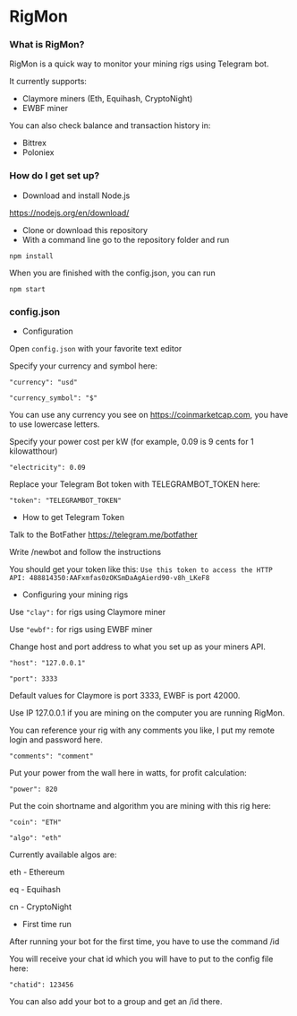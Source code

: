 # RigMon #


### What is RigMon? ###

RigMon is a quick way to monitor your mining rigs using Telegram bot.

It currently supports:
* Claymore miners (Eth, Equihash, CryptoNight)
* EWBF miner

You can also check balance and transaction history in:
* Bittrex
* Poloniex

### How do I get set up? ###

* Download and install Node.js

https://nodejs.org/en/download/

* Clone or download this repository
* With a command line go to the repository folder and run

`npm install`

When you are finished with the config.json, you can run

`npm start`

### config.json ###
* Configuration

Open `config.json` with your favorite text editor

Specify your currency and symbol here:

`"currency": "usd"`

`"currency_symbol": "$"`

You can use any currency you see on https://coinmarketcap.com, you have to use lowercase letters.

Specify your power cost per kW (for example, 0.09 is 9 cents for 1 kilowatthour)

`"electricity": 0.09`

Replace your Telegram Bot token with TELEGRAMBOT_TOKEN here:

`"token": "TELEGRAMBOT_TOKEN"`

* How to get Telegram Token

Talk to the BotFather https://telegram.me/botfather

Write /newbot and follow the instructions

You should get your token like this:
`Use this token to access the HTTP API:
488814350:AAFxmfas0zOKSmDaAgAierd90-v8h_LKeF8`

* Configuring your mining rigs

Use `"clay":` for rigs using Claymore miner

Use `"ewbf":` for rigs using EWBF miner

Change host and port address to what you set up as your miners API.

`"host": "127.0.0.1"`

`"port": 3333`

Default values for Claymore is port 3333, EWBF is port 42000.

Use IP 127.0.0.1 if you are mining on the computer you are running RigMon.

You can reference your rig with any comments you like, I put my remote login and password here.

`"comments": "comment"`

Put your power from the wall here in watts, for profit calculation:

`"power": 820`

Put the coin shortname and algorithm you are mining with this rig here:

`"coin": "ETH"`

`"algo": "eth"`

Currently available algos are: 

eth - Ethereum

eq - Equihash

cn - CryptoNight

* First time run

After running your bot for the first time, you have to use the command /id

You will receive your chat id which you will have to put to the config file here:

`"chatid": 123456`

You can also add your bot to a group and get an /id there.